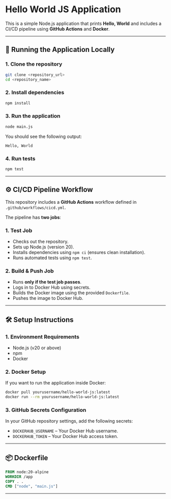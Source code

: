 # Hello World JS Application

This is a simple Node.js application that prints **Hello, World** and includes a CI/CD pipeline using **GitHub Actions** and **Docker**.

---

## 🚀 Running the Application Locally

### 1. Clone the repository

```bash
git clone <repository_url>
cd <repository_name>
```

### 2. Install dependencies

```bash
npm install
```

### 3. Run the application

```bash
node main.js
```

You should see the following output:

```
Hello, World
```

### 4. Run tests

```bash
npm test
```

---

## ⚙️ CI/CD Pipeline Workflow

This repository includes a **GitHub Actions** workflow defined in `.github/workflows/cicd.yml`.

The pipeline has **two jobs**:

### **1. Test Job**

* Checks out the repository.
* Sets up Node.js (version 20).
* Installs dependencies using `npm ci` (ensures clean installation).
* Runs automated tests using `npm test`.

### **2. Build & Push Job**

* Runs **only if the test job passes**.
* Logs in to Docker Hub using secrets.
* Builds the Docker image using the provided `Dockerfile`.
* Pushes the image to Docker Hub.

---

## 🛠 Setup Instructions

### **1. Environment Requirements**

* Node.js (v20 or above)
* npm
* Docker

### **2. Docker Setup**

If you want to run the application inside Docker:

```bash
docker pull yourusername/hello-world-js:latest
docker run --rm yourusername/hello-world-js:latest
```

### **3. GitHub Secrets Configuration**

In your GitHub repository settings, add the following secrets:

* `DOCKERHUB_USERNAME` – Your Docker Hub username.
* `DOCKERHUB_TOKEN` – Your Docker Hub access token.

---

## 📦 Dockerfile

```dockerfile
FROM node:20-alpine
WORKDIR /app
COPY . .
CMD ["node", "main.js"]
```

---

